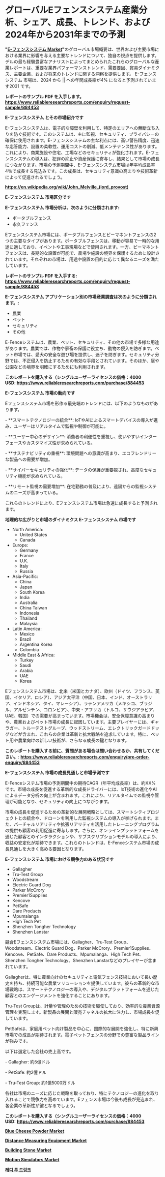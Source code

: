 <p><h1>グローバルEフェンスシステム産業分析、シェア、成長、トレンド、および2024年から2031年までの予測</h1></p><p><strong>"<a href="https://www.reliableresearchreports.com/e-fence-system-r884453">E-フェンスシステム Market</a>"</strong>のグローバル市場概要は、世界および主要市場における業界に影響を与える主要なトレンドについて、独自の視点を提供します。 デルの最も経験豊富なアナリストによってまとめられたこれらのグローバルな産業レポートは、重要な業界パフォーマンストレンド、需要要因、貿易ダイナミクス、主要企業、および将来のトレンドに関する洞察を提供します。 E-フェンスシステム 市場は、2024 から || への年間成長率が4% になると予測されています2031 です。</p>
<p><strong>レポートのサンプル PDF を入手します。</strong><strong><a href="https://www.reliableresearchreports.com/enquiry/request-sample/884453">https://www.reliableresearchreports.com/enquiry/request-sample/884453</a></strong></p>
<p><strong>E-フェンスシステム とその市場紹介です</strong></p>
<p><p>E-フェンスシステムは、電子的な障壁を利用して、特定のエリアへの無断立ち入りを防ぐ技術です。このシステムは、主に監視、セキュリティ、プライバシーの確保に使用されます。E-フェンスシステムの主な利点には、高い警告精度、迅速な応答能力、設置の柔軟性、運用コストの削減、低メンテナンス性があります。これにより、商業施設や住宅、工場などのセキュリティが強化されます。E-フェンスシステムの導入は、犯罪の抑止や資産保護に寄与し、結果として市場の成長につながります。市場の予測期間中、E-フェンスシステム市場は年平均成長率4％で成長する見込みです。この成長は、セキュリティ意識の高まりや技術革新によって促進されるでしょう。</p><a href="https://en.wikipedia.org/wiki/John_Melville_(lord_provost)"></a></p>
<p><strong><a href="https://en.wikipedia.org/wiki/John_Melville_(lord_provost)">https://en.wikipedia.org/wiki/John_Melville_(lord_provost)</a></strong></p>
<p><strong>E-フェンスシステム&nbsp;市場区分です</strong><strong></strong></p>
<p><strong>E-フェンスシステム 市場分析は、次のように分類されます:</strong>&nbsp;</p>
<p><ul><li>ポータブルフェンス</li><li>永久フェンス</li></ul></p>
<p><p>Eフェンスシステム市場には、ポータブルフェンスとピーマネントフェンスの2つの主要なタイプがあります。ポータブルフェンスは、移動が容易で一時的な用途に適しており、イベントや工事現場などで使用されます。一方、ピーマネントフェンスは、長期的な設置が可能で、農場や施設の境界を保護するために設計されています。それぞれの市場は、用途や設置の目的に応じて異なるニーズを満たしています。</p></p>
<p><strong>レポートのサンプル PDF を入手する: <a href="https://www.reliableresearchreports.com/enquiry/request-sample/884453">https://www.reliableresearchreports.com/enquiry/request-sample/884453</a></strong></p>
<p><strong> E-フェンスシステム アプリケーション別の市場産業調査は次のように分類されます。:</strong></p>
<p><ul><li>農業</li><li>ペット</li><li>セキュリティ</li><li>その他</li></ul></p>
<p><p>E-Fenceシステムは、農業、ペット、セキュリティ、その他の市場で多様な用途があります。農業では、作物や家畜の保護に役立ち、動物の侵入を防ぎます。ペット市場では、愛犬の安全な遊び場を提供し、迷子を防ぎます。セキュリティ分野では、不正侵入を防止するための有効な手段とされています。そのほか、庭や公園などの境界を明確にするためにも利用されます。</p></p>
<p><strong>このレポートを購入する（シングルユーザーライセンスの価格：4000 USD:</strong><strong>&nbsp;<a href="https://www.reliableresearchreports.com/purchase/884453">https://www.reliableresearchreports.com/purchase/884453</a></strong></p>
<p><strong>E-フェンスシステム 市場の動向です</strong></p>
<p><p>Eフェンスシステム市場を形作る最先端のトレンドには、以下のようなものがあります。</p><p>- **スマートテクノロジーの統合**: IoTやAIによるスマートデバイスの導入が進み、ユーザーはリアルタイムで監視や制御が可能に。</p><p>- **ユーザー中心のデザイン**: 消費者の利便性を重視し、使いやすいインターフェースやカスタマイズ性が求められている。</p><p>- **サステナビリティの重視**: 環境問題への意識が高まり、エコフレンドリーな製品への需要が増加。</p><p>- **サイバーセキュリティの強化**: データの保護が重要視され、高度なセキュリティ機能が求められている。</p><p>- **リモート監視の需要増加**: 在宅勤務の普及により、遠隔からの監視システムのニーズが高まっている。</p><p>これらのトレンドにより、Eフェンスシステム市場は急速に成長すると予測されます。</p></p>
<p><strong>地理的な広がりと市場のダイナミクス E-フェンスシステム 市場です</strong></p>
<p><ul>
    <li>
        North America:
        <ul>
            <li>United States</li>
            <li>Canada</li>
        </ul>
    </li>
    <li>
        Europe:
        <ul>
            <li>Germany</li>
            <li>France</li>
            <li>U.K.</li>
            <li>Italy</li>
            <li>Russia</li>
        </ul>
    </li>
    <li>
        Asia-Pacific:
        <ul>
            <li>China</li>
            <li>Japan</li>
            <li>South Korea</li>
            <li>India</li>
            <li>Australia</li>
            <li>China Taiwan</li>
            <li>Indonesia</li>
            <li>Thailand</li>
            <li>Malaysia</li>
        </ul>
    </li>
    <li>
        Latin America:
        <ul>
            <li>Mexico</li>
            <li>Brazil</li>
            <li>Argentina Korea</li>
            <li>Colombia</li>
        </ul>
    </li>
    <li>
        Middle East & Africa:
        <ul>
            <li>Turkey</li>
            <li>Saudi</li>
            <li>Arabia</li>
            <li>UAE</li>
            <li>Korea</li>
        </ul>
    </li>
    </ul></p>
<p><p>Eフェンスシステム市場は、北米（米国とカナダ）、欧州（ドイツ、フランス、英国、イタリア、ロシア）、アジア太平洋（中国、日本、インド、オーストラリア、インドネシア、タイ、マレーシア）、ラテンアメリカ（メキシコ、ブラジル、アルゼンチン、コロンビア）、中東・アフリカ（トルコ、サウジアラビア、UAE、韓国）での需要が高まっています。市場機会は、安全保障意識の高まりや、農業およびペット市場の成長に起因しています。主要プレイヤーには、ギャラガー、トルーテストグループ、ウッドストリーム、エレクトリックガードドッグなどが含まれ、これらの企業は革新と拡大戦略を追求しています。特に、ペット用や農業向けの新しい技術が、さらなる成長の鍵となります。</p></p>
<p><strong>このレポートを購入する前に、質問がある場合は問い合わせるか、共有してください。:&nbsp;<a href="https://www.reliableresearchreports.com/enquiry/pre-order-enquiry/884453">https://www.reliableresearchreports.com/enquiry/pre-order-enquiry/884453</a></strong></p>
<p><strong>E-フェンスシステム 市場の成長見通しと市場予測です</strong></p>
<p><p>E-Fenceシステム市場の予測期間中の期待CAGR（年平均成長率）は、約XX%です。市場の成長を促進する革新的な成長ドライバーには、IoT技術の進化やAIによるデータ分析の向上が含まれます。これにより、リアルタイムでの監視や管理が可能となり、セキュリティの向上につながります。</p><p>市場の成長を促進するための革新的な展開戦略としては、スマートシティプロジェクトとの統合や、ドローンを利用した監視システムの導入が挙げられます。また、バーチャルリアリティや拡張リアリティを活用したトレーニングプログラムの提供も顧客の利用促進に寄与します。さらに、オンラインプラットフォームを通じた顧客とのインタラクションや、サブスクリプションモデルの導入により、収益の安定化が期待できます。これらのトレンドは、E-Fenceシステム市場の成長見通しを大きく高める要因となります。</p></p>
<p><strong>E-フェンスシステム 市場における競争力のある状況です</strong></p>
<p><ul><li>Gallagher</li><li>Tru-Test Group</li><li>Woodstream</li><li>Electric Guard Dog</li><li>Parker McCrory</li><li>Premier1Supplies</li><li>Kencove</li><li>PetSafe</li><li>Dare Products</li><li>Mpumalanga</li><li>High Tech Pet</li><li>Shenzhen Tongher Technology</li><li>Shenzhen Lanstar</li></ul></p>
<p><p>競合Eフェンスシステム市場には、Gallagher、Tru-Test Group、Woodstream、Electric Guard Dog、Parker McCrory、Premier1Supplies、Kencove、PetSafe、Dare Products、Mpumalanga、High Tech Pet、Shenzhen Tongher Technology、Shenzhen Lanstarなどのプレイヤーが含まれています。</p><p>Gallagherは、特に農業向けのセキュリティと電気フェンス技術において長い歴史を持ち、持続可能な農業ソリューションを提供しています。彼らの革新的な市場戦略は、スマートテクノロジーの導入や、デジタルプラットフォームを通じた顧客とのエンゲージメントを強化することにあります。</p><p>Tru-Test Groupは、計量や管理のための技術を駆使しており、効率的な農業資源管理を実現します。新製品の展開と販売チャネルの拡大に注力し、市場成長を促しています。</p><p>PetSafeは、家庭用ペット向け製品を中心に、国際的な展開を強化し、特に新興市場での成長が期待されます。電子ペットフェンスの分野での豊富な製品ラインが強みです。</p><p>以下は選定した会社の売上高です。</p><p>- Gallagher: 約5億ドル</p><p>- PetSafe: 約2億ドル</p><p>- Tru-Test Group: 約1億5000万ドル</p><p>各社は市場のニーズに応じた戦略を取っており、特にテクノロジーの進化を取り入れることで競争力を高めています。Eフェンス市場は今後も成長が見込まれ、各企業の革新性が鍵となるでしょう。</p></p>
<p><strong>このレポートを購入する（シングルユーザーライセンスの価格：4000 USD:</strong>&nbsp;<strong><a href="https://www.reliableresearchreports.com/purchase/884453">https://www.reliableresearchreports.com/purchase/884453</a></strong></p>
<p><strong><p><a href="https://github.com/vimar16th/Market-Research-Report-List-6/blob/main/blue-cheese-powder-market.md">Blue Cheese Powder Market</a></p><p><a href="https://medium.com/@zoe.lambert5754/distance-measuring-equipment-market-a-global-and-regional-analysis-focus-on-end-user-product-56b8b99e28c5">Distance Measuring Equipment Market</a></p><p><a href="https://www.linkedin.com/pulse/building-stone-market-global-share-ranking-overall-sales-tqfge?trackingId=VThZy54EQzeKa4qgaPqvmg%3D%3D">Building Stone Market</a></p><p><a href="https://medium.com/@zoe.lambert5754/motion-simulators-market-share-market-analysis-growth-trends-forecasts-for-period-from-2024-006a61990da2">Motion Simulators Market</a></p><p><a href="https://medium.com/@abbislposival/%EC%9D%8C%EB%A3%8C-%EC%A4%80%EB%B9%84-%EC%8B%9C%EC%9E%A5-%EC%84%B1%EC%9E%A5-%EC%8B%9C%EC%9E%A5-%EC%84%B8%EB%B6%84%ED%99%94-%EB%B0%8F-%EC%A7%80%EC%97%AD-%EB%B6%84%EC%84%9D-%EA%B8%80%EB%A1%9C%EB%B2%8C-%EC%A0%84%EB%A7%9D-2031-061806a50ee0">레디 투 드링크</a></p></strong></p>